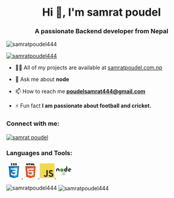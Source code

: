 <h1 align="center">Hi 👋, I'm samrat poudel</h1>
<h3 align="center">A passionate Backend developer from Nepal</h3>

<p align="left"> <img src="https://komarev.com/ghpvc/?username=samratpoudel444&label=Profile%20views&color=0e75b6&style=flat" alt="samratpoudel444" /> </p>

<p align="left"> <a href="https://github.com/ryo-ma/github-profile-trophy"><img src="https://github-profile-trophy.vercel.app/?username=samratpoudel444" alt="samratpoudel444" /></a> </p>

- 👨‍💻 All of my projects are available at [samratpoudel.com.np](samratpoudel.com.np)

- 💬 Ask me about **node**

- 📫 How to reach me **poudelsamrat444@gmail.com**

- ⚡ Fun fact **I am passionate about football and cricket.**

<h3 align="left">Connect with me:</h3>
<p align="left">
<a href="https://fb.com/samrat poudel" target="blank"><img align="center" src="https://raw.githubusercontent.com/rahuldkjain/github-profile-readme-generator/master/src/images/icons/Social/facebook.svg" alt="samrat poudel" height="30" width="40" /></a>
</p>

<h3 align="left">Languages and Tools:</h3>
<p align="left"> <a href="https://www.w3schools.com/css/" target="_blank" rel="noreferrer"> <img src="https://raw.githubusercontent.com/devicons/devicon/master/icons/css3/css3-original-wordmark.svg" alt="css3" width="40" height="40"/> </a> <a href="https://www.w3.org/html/" target="_blank" rel="noreferrer"> <img src="https://raw.githubusercontent.com/devicons/devicon/master/icons/html5/html5-original-wordmark.svg" alt="html5" width="40" height="40"/> </a> <a href="https://developer.mozilla.org/en-US/docs/Web/JavaScript" target="_blank" rel="noreferrer"> <img src="https://raw.githubusercontent.com/devicons/devicon/master/icons/javascript/javascript-original.svg" alt="javascript" width="40" height="40"/> </a> <a href="https://nodejs.org" target="_blank" rel="noreferrer"> <img src="https://raw.githubusercontent.com/devicons/devicon/master/icons/nodejs/nodejs-original-wordmark.svg" alt="nodejs" width="40" height="40"/> </a> </p>

<p><img align="left" src="https://github-readme-stats.vercel.app/api/top-langs?username=samratpoudel444&show_icons=true&locale=en&layout=compact" alt="samratpoudel444" /></p>

<p>&nbsp;<img align="center" src="https://github-readme-stats.vercel.app/api?username=samratpoudel444&show_icons=true&locale=en" alt="samratpoudel444" /></p>
